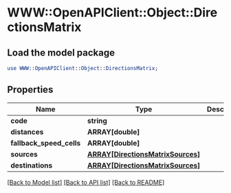 # WWW::OpenAPIClient::Object::DirectionsMatrix

## Load the model package
```perl
use WWW::OpenAPIClient::Object::DirectionsMatrix;
```

## Properties
Name | Type | Description | Notes
------------ | ------------- | ------------- | -------------
**code** | **string** |  | [optional] 
**distances** | **ARRAY[double]** |  | [optional] 
**fallback_speed_cells** | **ARRAY[double]** |  | [optional] 
**sources** | [**ARRAY[DirectionsMatrixSources]**](DirectionsMatrixSources.md) |  | [optional] 
**destinations** | [**ARRAY[DirectionsMatrixSources]**](DirectionsMatrixSources.md) |  | [optional] 

[[Back to Model list]](../README.md#documentation-for-models) [[Back to API list]](../README.md#documentation-for-api-endpoints) [[Back to README]](../README.md)



